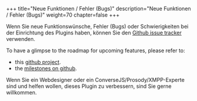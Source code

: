 +++
title="Neue Funktionen / Fehler (Bugs)"
description="Neue Funktionen / Fehler (Bugs)"
weight=70
chapter=false
+++

Wenn Sie neue Funktionswünsche, Fehler (Bugs) oder Schwierigkeiten bei der Einrichtung des Plugins haben, können Sie den [Github issue tracker](https://github.com/JohnXLivingston/peertube-plugin-livechat/issues) verwenden.

To have a glimpse to the roadmap for upcoming features, please refer to:

- this [github project](https://github.com/users/JohnXLivingston/projects/1).
- the [milestones on github](https://github.com/JohnXLivingston/peertube-plugin-livechat/milestones).

Wenn Sie ein Webdesigner oder ein ConverseJS/Prosody/XMPP-Experte sind und helfen wollen, dieses Plugin zu verbessern, sind Sie gerne willkommen.
